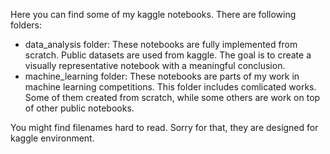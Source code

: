 Here you can find some of my kaggle notebooks. There are following folders:
- data_analysis folder: These notebooks are fully implemented from scratch. Public datasets are used from kaggle. The goal is to create a visually representative notebook with a meaningful conclusion.
- machine_learning folder: These notebooks are parts of my work in machine learning competitions. This folder includes comlicated works. Some of them created from scratch, while some others are work on top of other public notebooks.


You might find filenames hard to read. Sorry for that, they are designed for kaggle environment.
